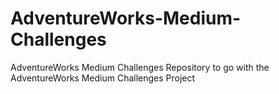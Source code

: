 # AdventureWorks-Medium-Challenges
AdventureWorks Medium Challenges Repository to go with the AdventureWorks Medium Challenges Project
